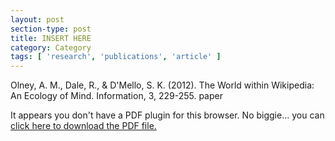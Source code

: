 ```yaml
---
layout: post
section-type: post
title: INSERT HERE
category: Category
tags: [ 'research', 'publications', 'article' ]
---
```

Olney, A. M., Dale, R., & D'Mello, S. K. (2012). The World within Wikipedia: An Ecology of Mind. Information, 3, 229-255. paper

<object data="https://umdrive.memphis.edu/aolney/public/publications/INSERTHERE" type="application/pdf" width="100%" height="600px">
 
  <p>It appears you don't have a PDF plugin for this browser.
  No biggie... you can <a href="https://umdrive.memphis.edu/aolney/public/publications/INSERTHERE">click here to
  download the PDF file.</a></p>
  
</object>
